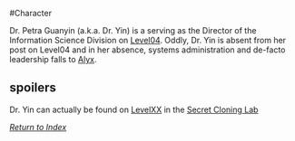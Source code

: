 #Character 

Dr. Petra Guanyin (a.k.a. Dr. Yin) is a  serving as the Director of the Information Science Division on [Level04](Level04). Oddly, Dr. Yin is absent from her post on Level04 and in her absence, systems administration and de-facto leadership falls to [Alyx](Alyx.md).

## spoilers
Dr. Yin can actually be found on [LevelXX](<LevelXX>) in the [Secret Cloning Lab](<CloneLab>)

*[Return to Index](index2.md)*
